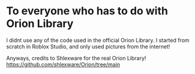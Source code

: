 # To everyone who has to do with Orion Library

I didnt use any of the code used in the official Orion Library. I started from scratch in Roblox Studio, and only used pictures from the internet!

Anyways, credits to Shlexware for the real Orion Library!
https://github.com/shlexware/Orion/tree/main
